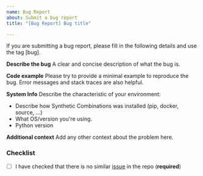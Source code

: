 ```yaml
---
name: Bug Report
about: Submit a bug report
title: "[Bug Report] Bug title"

---
```


If you are submitting a bug report, please fill in the following details and use the tag [bug].

**Describe the bug**
A clear and concise description of what the bug is.

**Code example**
Please try to provide a minimal example to reproduce the bug. Error messages and stack traces are also helpful.

**System Info**
Describe the characteristic of your environment:
 * Describe how Synthetic Combinations was installed (pip, docker, source, ...)
 * What OS/version you're using.
 * Python version

**Additional context**
Add any other context about the problem here.

### Checklist

- [ ] I have checked that there is no similar [issue](https://github.com/aagarwal1996/synthetic-combination/issues) in the repo (**required**)
